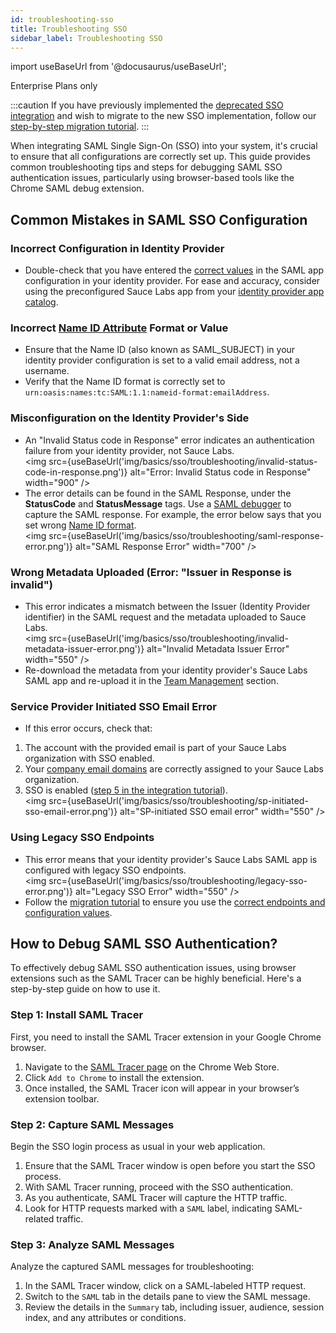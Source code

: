 ```yaml
---
id: troubleshooting-sso
title: Troubleshooting SSO
sidebar_label: Troubleshooting SSO
---
```


import useBaseUrl from '@docusaurus/useBaseUrl';

<p><span className="sauceGreen">Enterprise Plans only</span></p>

:::caution
If you have previously implemented the [deprecated SSO integration](/basics/sso-deprecated/setting-up-single-sign-on/) and wish to migrate to the new SSO implementation, follow our [step-by-step migration tutorial](/basics/sso/migration-from-deprecated-sso/).
:::
<br/>

When integrating SAML Single Sign-On (SSO) into your system, it's crucial to ensure that all configurations are correctly set up. This guide provides common troubleshooting tips and steps for debugging SAML SSO authentication issues, particularly using browser-based tools like the Chrome SAML debug extension.

## Common Mistakes in SAML SSO Configuration

### Incorrect Configuration in Identity Provider

- Double-check that you have entered the [correct values](/basics/sso/setting-up-sso#service-provider-saml-requirements) in the SAML app configuration in your identity provider. For ease and accuracy, consider using the preconfigured Sauce Labs app from your [identity provider app catalog](/basics/sso/setting-up-sso#setting-up-identity-provider).

### Incorrect [Name ID Attribute](/basics/sso/setting-up-sso#name-id) Format or Value

- Ensure that the Name ID (also known as SAML_SUBJECT) in your identity provider configuration is set to a valid email address, not a username.
- Verify that the Name ID format is correctly set to `urn:oasis:names:tc:SAML:1.1:nameid-format:emailAddress`.

### Misconfiguration on the Identity Provider's Side

- An "Invalid Status code in Response" error indicates an authentication failure from your identity provider, not Sauce Labs.
  <br/><img src={useBaseUrl('img/basics/sso/troubleshooting/invalid-status-code-in-response.png')} alt="Error: Invalid Status code in Response" width="900" />
- The error details can be found in the SAML Response, under the **StatusCode** and **StatusMessage** tags. Use a [SAML debugger](#how-to-debug-saml-sso-authentication) to capture the SAML response. For example, the error below says that you set wrong [Name ID format](/basics/sso/setting-up-sso#name-id).
  <br/><img src={useBaseUrl('img/basics/sso/troubleshooting/saml-response-error.png')} alt="SAML Response Error" width="700" />

### Wrong Metadata Uploaded (Error: "Issuer in Response is invalid")

- This error indicates a mismatch between the Issuer (Identity Provider identifier) in the SAML request and the metadata uploaded to Sauce Labs.
  <br/><img src={useBaseUrl('img/basics/sso/troubleshooting/invalid-metadata-issuer-error.png')} alt="Invalid Metadata Issuer Error" width="550" />
- Re-download the metadata from your identity provider's Sauce Labs SAML app and re-upload it in the [Team Management](/basics/sso/setting-up-sso#integrating-with-sauce-labs-service-provider) section.

### Service Provider Initiated SSO Email Error

- If this error occurs, check that:

1.  The account with the provided email is part of your Sauce Labs organization with SSO enabled.
2.  Your [company email domains](/basics/sso/setting-up-sso#email-domains) are correctly assigned to your Sauce Labs organization.
3.  SSO is enabled ([step 5 in the integration tutorial](/basics/sso/setting-up-sso#integrating-with-sauce-labs-service-provider)).
    <br/><img src={useBaseUrl('img/basics/sso/troubleshooting/sp-initiated-sso-email-error.png')} alt="SP-initiated SSO email error" width="550" />

### Using Legacy SSO Endpoints

- This error means that your identity provider's Sauce Labs SAML app is configured with legacy SSO endpoints.
  <br/><img src={useBaseUrl('img/basics/sso/troubleshooting/legacy-sso-error.png')} alt="Legacy SSO Error" width="550" />
- Follow the [migration tutorial](/basics/sso/migration-from-deprecated-sso/#migration-tutorial) to ensure you use the [correct endpoints and configuration values](/basics/sso/setting-up-sso#service-provider-saml-requirements).

## How to Debug SAML SSO Authentication?

To effectively debug SAML SSO authentication issues, using browser extensions such as the SAML Tracer can be highly beneficial. Here's a step-by-step guide on how to use it.

### Step 1: Install SAML Tracer

First, you need to install the SAML Tracer extension in your Google Chrome browser.

1. Navigate to the [SAML Tracer page](https://chromewebstore.google.com/detail/saml-tracer/mpdajninpobndbfcldcmbpnnbhibjmch?pli=1) on the Chrome Web Store.
2. Click `Add to Chrome` to install the extension.
3. Once installed, the SAML Tracer icon will appear in your browser’s extension toolbar.

### Step 2: Capture SAML Messages

Begin the SSO login process as usual in your web application.

1. Ensure that the SAML Tracer window is open before you start the SSO process.
2. With SAML Tracer running, proceed with the SSO authentication.
3. As you authenticate, SAML Tracer will capture the HTTP traffic.
4. Look for HTTP requests marked with a `SAML` label, indicating SAML-related traffic.

### Step 3: Analyze SAML Messages

Analyze the captured SAML messages for troubleshooting:

1. In the SAML Tracer window, click on a SAML-labeled HTTP request.
2. Switch to the `SAML` tab in the details pane to view the SAML message.
3. Review the details in the `Summary` tab, including issuer, audience, session index, and any attributes or conditions.
